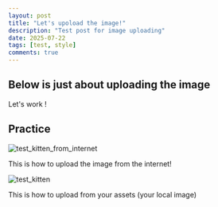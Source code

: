 ```yaml
---
layout: post
title: "Let's upoload the image!"
description: "Test post for image uploading"
date: 2025-07-22
tags: [test, style]
comments: true
---
```


Below is just about uploading the image
---
Let's work !


## Practice

![test_kitten_from_internet]([https://images.pexels.com/photos/45201/kitty-cat-kitten-pet-45201.jpeg?auto=compress&cs=tinysrgb&dpr=1&w=500](https://www.google.com/url?sa=i&url=https%3A%2F%2Fwww.pexels.com%2Fsearch%2Fcat%2F&psig=AOvVaw1eJBzl0yj-ZnQAhUlTSqzk&ust=1753256066208000&source=images&cd=vfe&opi=89978449&ved=0CBIQjRxqFwoTCMi-vvr5z44DFQAAAAAdAAAAABAE))

This is how to upload the image from the internet!

![test_kitten](https://junhee-lee233.github.io/paper-jekyll-theme/assets/images/test_kitten.jpeg)

This is how to upload from your assets (your local image)


